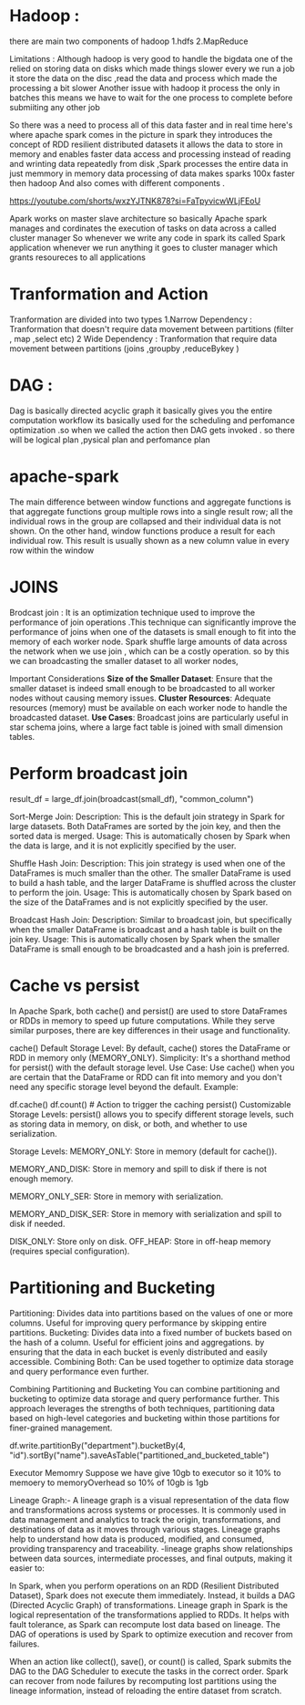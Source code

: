 # Hadoop : 
there are main two components of hadoop
    1.hdfs 
	  2.MapReduce 

Limitations :
Although hadoop is very good to handle the bigdata 
one of the relied on storing data on disks which made things slower every we run  a job  it store the data on the disc ,read the data and process
which made the   processing  a bit slower 
Another issue with hadoop it process the only in batches this means we have to wait for the one process to complete before submiiting any other job 

So there was a need to process all of this data faster and in real time here's where apache spark comes in the picture 
in spark they introduces the concept of RDD resilient distributed datasets it allows the data to store in memory and enables faster data access and processing 
instead of reading and wrinting data repeatedly from  disk ,Spark processes the entire data in just memmory 
in memory data processing of data makes sparks 100x faster then hadoop 
And also comes with different components .

https://youtube.com/shorts/wxzYJTNK878?si=FaTpyvicwWLjFEoU

Apark works on master slave architecture so basically Apache spark manages and cordinates the execution of tasks on data across a called cluster manager
So whenever we write any code in spark its called Spark application whenever we run anything it goes to cluster manager which grants resoureces to all applications 


# Tranformation and Action 
   Tranformation are divided into two types
    1.Narrow Dependency : Tranformation that doesn't require data movement between partitions (filter , map ,select etc)
    2 Wide Dependency  :  Tranformation that  require data movement between partitions (joins ,groupby ,reduceBykey )

# DAG :
  Dag is basically directed acyclic graph it basically gives you the entire computation workflow its basically used for the 
  scheduling and perfomance optimization .so when we called the action then DAG gets invoked .
	so there will be logical plan ,pysical plan and perfomance plan 


# apache-spark

The main difference between window functions and aggregate functions is that aggregate functions group multiple rows into a single result row; all the 
individual rows in the group are collapsed and their individual data is not shown. On the other hand, window functions produce a result for each individual row. 
This result is usually shown as a new column value in every row within the window

# JOINS

Brodcast join  : It is an optimization technique used to improve the performance of join operations .This technique can significantly improve the performance of joins when one of the datasets is small enough to fit into the memory of each worker node.
                 Spark shuffle large amounts of data across the network when we use join , which can be a costly operation. so by this we can broadcasting the smaller dataset to all worker nodes,

Important Considerations
**Size of the Smaller Dataset**: Ensure that the smaller dataset is indeed small enough to be broadcasted to all worker nodes without causing memory issues.
**Cluster Resources**: Adequate resources (memory) must be available on each worker node to handle the broadcasted dataset.
**Use Cases**: Broadcast joins are particularly useful in star schema joins, where a large fact table is joined with small dimension tables.

# Perform broadcast join
result_df = large_df.join(broadcast(small_df), "common_column")

Sort-Merge Join:
Description: This is the default join strategy in Spark for large datasets. Both DataFrames are sorted by the join key, and then the sorted data is merged.
Usage: This is automatically chosen by Spark when the data is large, and it is not explicitly specified by the user.

Shuffle Hash Join:
Description: This join strategy is used when one of the DataFrames is much smaller than the other. The smaller DataFrame is used to build a hash table, and the larger DataFrame is shuffled across the cluster to perform the join.
Usage: This is automatically chosen by Spark based on the size of the DataFrames and is not explicitly specified by the user.

Broadcast Hash Join:
Description: Similar to broadcast join, but specifically when the smaller DataFrame is broadcast and a hash table is built on the join key.
Usage: This is automatically chosen by Spark when the smaller DataFrame is small enough to be broadcasted and a hash join is preferred.

# Cache vs persist
In Apache Spark, both cache() and persist() are used to store DataFrames or RDDs in memory to speed up future computations. While they serve similar purposes, there are key differences in their usage and functionality.

cache()
Default Storage Level: By default, cache() stores the DataFrame or RDD in memory only (MEMORY_ONLY).
Simplicity: It's a shorthand method for persist() with the default storage level.
Use Case: Use cache() when you are certain that the DataFrame or RDD can fit into memory and you don't need any specific storage level beyond the default.
Example:

df.cache()
df.count()  # Action to trigger the caching
persist()
Customizable Storage Levels: persist() allows you to specify different storage levels, such as storing data in memory, on disk, or both, and whether to use serialization.

Storage Levels:
MEMORY_ONLY: Store in memory (default for cache()).

MEMORY_AND_DISK: Store in memory and spill to disk if there is not enough memory.

MEMORY_ONLY_SER: Store in memory with serialization.

MEMORY_AND_DISK_SER: Store in memory with serialization and spill to disk if needed.

DISK_ONLY: Store only on disk.
OFF_HEAP: Store in off-heap memory (requires special configuration).

# Partitioning and Bucketing
Partitioning: Divides data into partitions based on the values of one or more columns. Useful for improving query performance by skipping entire partitions.
Bucketing: Divides data into a fixed number of buckets based on the hash of a column. Useful for efficient joins and aggregations. by ensuring that the data in each bucket is evenly distributed and easily accessible.
Combining Both: Can be used together to optimize data storage and query performance even further.

Combining Partitioning and Bucketing
You can combine partitioning and bucketing to optimize data storage and query performance further. This approach leverages the strengths of both techniques, partitioning data based on high-level categories and bucketing within those partitions for finer-grained management.

df.write.partitionBy("department").bucketBy(4, "id").sortBy("name").saveAsTable("partitioned_and_bucketed_table")

Executor Memomry 
  Suppose we have give 10gb to executor so it 10% to memoery to memoryOverhead 
   so 10% of 10gb is 1gb 


Lineage Graph:-
A lineage graph is a visual representation of the data flow and transformations across systems or processes. 
It is commonly used in data management and analytics to track the origin, transformations, and destinations of data as it moves through various stages. 
Lineage graphs help to understand how data is produced, modified, and consumed, providing transparency and traceability.
-lineage graphs show relationships between data sources, intermediate processes, and final outputs, making it easier to:


In Spark, when you perform operations on an RDD (Resilient Distributed Dataset), Spark does not execute them immediately. Instead, it builds a DAG (Directed Acyclic Graph) of transformations.
Lineage graph in Spark is the logical representation of the transformations applied to RDDs.
It helps with fault tolerance, as Spark can recompute lost data based on lineage.
The DAG of operations is used by Spark to optimize execution and recover from failures.

When an action like collect(), save(), or count() is called, Spark submits the DAG to the DAG Scheduler to execute the tasks in the correct order.
Spark can recover from node failures by recomputing lost partitions using the lineage information, instead of reloading the entire dataset from scratch.